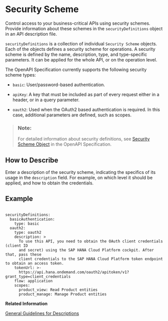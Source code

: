 <!-- loio9bf4fea2546c4c368b068077ce0ade6c -->

# Security Scheme

Control access to your business-critical APIs using security schemes. Provide information about these schemes in the `securityDefinitions` object in an API description file.

`securityDefinitions` is a collection of individual `Security Scheme` objects. Each of the objects defines a security scheme for operations. A security scheme is defined by the name, description, type, and type-specific parameters. It can be applied for the whole API, or on the operation level.

The OpenAPI Specification currently supports the following security scheme types:

-   `basic`: User/password-based authentication.

-   `apiKey`: A key that must be included as part of every request either in a header, or in a query parameter.

-   `oauth2`: Used when the OAuth2 based authentication is required. In this case, additional parameters are defined, such as scopes.


> ### Note:  
> For detailed information about security definitions, see [Security Scheme Object](https://github.com/OAI/OpenAPI-Specification/blob/master/versions/3.0.2.md#security-scheme-object) in the OpenAPI Specification.



<a name="loio9bf4fea2546c4c368b068077ce0ade6c__section_s4x_skt_21b"/>

## How to Describe

Enter a description of the security scheme, indicating the specifics of its usage in the `description` field. For example, on which level it should be applied, and how to obtain the credentials.



## Example

```

securityDefinitions:
  basicAuthentication:
    type: basic
  oauth2:
    type: oauth2
    description: >
      To use this API, you need to obtain the OAuth client credentials (client ID
      and secret) using the SAP HANA Cloud Platform cockpit. After that, pass these 
      client credentials to the SAP HANA Cloud Platform token endpoint to obtain an access token. 
    tokenUrl: >-
      https://api.hana.ondemand.com/oauth2/apitoken/v1?grant_type=client_credentials
    flow: application
    scopes:
      product_view: Read Product entities
      product_manage: Manage Product entities
```

**Related Information**  


[General Guidelines for Descriptions](general-guidelines-for-descriptions-7e6e472.md "Provide descriptions for the various API elements supported by the OpenAPI Specification.")

